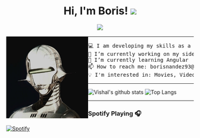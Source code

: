 <h1 align="center">
Hi, I'm Boris!
  <img src="https://media.giphy.com/media/hvRJCLFzcasrR4ia7z/giphy.gif" width="30"></h1>

<!-- Typing SVG by DenverCoder1 - https://github.com/DenverCoder1/readme-typing-svg -->
<p align="center">
  <a href="https://github.com/DenverCoder1/readme-typing-svg" Target="_blank"><img src="https://readme-typing-svg.herokuapp.com?lines=Front+-+end+Developer;Always%20learning%20new%20things&center=true&width=380&height=45"></a>
</p>

<img align="left" src="https://github.com/bnhdez/bnhdez/blob/main/122034ce-f357-4e42-80d3-2e9716dfc00f.jpeg" alt="pinterest pic robot" width="220" />
<hr>

<pre>
💻 I am developing my skills as a Frontend Developer
🔭 I’m currently working on my side projects
🌱 I’m currently learning Angular
📫 How to reach me: borisnandez93@gmail.com
💡 I'm interested in: Movies, Videogames, Music, Reading, Anime
</pre>
<hr>

![Vishal's github stats](https://github-readme-stats.vercel.app/api?username=bnhdez&show_icons=true&theme=algolia) 
![Top Langs](https://github-readme-stats.vercel.app/api/top-langs/?username=bnhdez&langs_count=8&theme=algolia&layout=compact)

<hr>

### Spotify Playing 🎧
[![Spotify](https://novatorem.visualbean.vercel.app/api/spotify)](https://open.spotify.com/user/borisnandez93)


<!--
**bnhdez/bnhdez** is a ✨ _special_ ✨ repository because its `README.md` (this file) appears on your GitHub profile.

Here are some ideas to get you started:

- 🔭 I’m currently working on ...
- 🌱 I’m currently learning ...
- 👯 I’m looking to collaborate on ...
- 🤔 I’m looking for help with ...
- 💬 Ask me about ...
- 📫 How to reach me: ...
- 😄 Pronouns: ...
- ⚡ Fun fact: ...
-->
